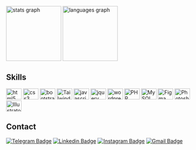 <div>
  <img src="https://github-readme-stats.vercel.app/api?hide_title=false&hide_rank=false&show_icons=true&include_all_commits=true&count_private=true&disable_animations=false&theme=dracula&locale=en&hide_border=false&username=Cristovom" height="150" alt="stats graph"  />
  <img src="https://github-readme-stats.vercel.app/api/top-langs?locale=en&hide_title=false&layout=compact&card_width=320&langs_count=5&theme=dracula&hide_border=false&username=Cristovom" height="150" alt="languages graph"  />
</div>

###
<!-- <img align="right" height="150" src="https://i0.wp.com/i.pinimg.com/originals/e4/26/70/e426702edf874b181aced1e2fa5c6cde.gif?w=740&ssl=1"  /> -->
###

## Skills

<div>
  <img src="https://cdn.jsdelivr.net/gh/devicons/devicon/icons/html5/html5-original.svg" height="30" width="42" alt="html5 logo"  />
  <img src="https://cdn.jsdelivr.net/gh/devicons/devicon/icons/css3/css3-original.svg" height="30" width="42" alt="css3 logo"  />
  <img src="https://cdn.jsdelivr.net/gh/devicons/devicon/icons/bootstrap/bootstrap-original.svg" height="30" width="42" alt="bootstrap logo"  />
  <img src="https://cdn.jsdelivr.net/gh/devicons/devicon@latest/icons/tailwindcss/tailwindcss-original.svg" height="30" width="42" alt="Tailwind logo"  />
  <img src="https://cdn.jsdelivr.net/gh/devicons/devicon/icons/javascript/javascript-original.svg" height="30" width="42" alt="javascript logo"  />
  <img src="https://cdn.jsdelivr.net/gh/devicons/devicon/icons/jquery/jquery-original.svg" height="30" width="42" alt="jquery logo"  />
  <img src="https://cdn.jsdelivr.net/gh/devicons/devicon/icons/wordpress/wordpress-original.svg" height="30" width="42" alt="wordpress logo"  />
  <img src="https://cdn.jsdelivr.net/gh/devicons/devicon/icons/php/php-original.svg" height="30" width="42" alt="PHP logo"  />
  <img src="https://cdn.jsdelivr.net/gh/devicons/devicon/icons/mysql/mysql-original-wordmark.svg" height="30" width="42" alt="MySQL logo"  />
  <img src="https://cdn.jsdelivr.net/gh/devicons/devicon/icons/figma/figma-original.svg" height="30" width="42" alt="Figma logo"  />
  <img src="https://cdn.jsdelivr.net/gh/devicons/devicon/icons/photoshop/photoshop-original.svg" height="30" width="42" alt="Photoshop logo"  />
  <img src="https://cdn.jsdelivr.net/gh/devicons/devicon/icons/illustrator/illustrator-line.svg" height="30" width="42" alt="Illustrator logo"  />
</div>

###

<!-- 
<div>
  <a href="https://msng.link/o/?Cristovom=tg" target="_blank" style="text-decoration: none;">
    <img src="https://img.shields.io/static/v1?message=Telegram&logo=telegram&label=&color=2CA5E0&logoColor=white&labelColor=&style=for-the-badge" height="35" alt="telegram logo"  />
  </a>
  <a href="https://www.instagram.com/cristovom_nunes/" target="_blank" style="text-decoration: none;">
    <img src="https://img.shields.io/static/v1?message=Instagram&logo=instagram&label=&color=E4405F&logoColor=white&labelColor=&style=for-the-badge" height="35" alt="instagram logo"  />
  </a>
  <a href="https://www.linkedin.com/in/cristovom/" target="_blank" style="text-decoration: none;">
    <img src="https://img.shields.io/static/v1?message=LinkedIn&logo=linkedin&label=&color=0077B5&logoColor=white&labelColor=&style=for-the-badge" height="35" alt="linkedin logo"  />
  </a>
</div>
-->

## Contact

[![Telegram Badge](https://img.shields.io/badge/-@Cristovam-484f58?style=flat-square&labelColor=2ca5e0&logo=Telegram&logoColor=white&link=https://msng.link/o/?Cristovom=tg)](https://msng.link/o/?Cristovom=tg) 
[![Linkedin Badge](https://img.shields.io/badge/-Cristovam%20Nunes-484f58?style=flat-square&labelColor=0077b5&logo=logmein&logoColor=white&link=https://www.linkedin.com/in/cristovamnunes/)](https://www.linkedin.com/in/cristovamnunes/) 
[![Instagram Badge](https://img.shields.io/badge/-@Cristovam_Nunes-484f58?style=flat-square&labelColor=E1306C&logo=instagram&logoColor=white&link=https://www.instagram.com/cristovom_nunes/)](https://www.instagram.com/cristovom_nunes/) 
[![Gmail Badge](https://img.shields.io/badge/-cristovam.developer@gmail.com-484f58?style=flat-square&labelColor=DB4437&logo=Gmail&logoColor=white&link=mailto:cristovam.developer@gmail.com)](mailto:cristovam.developer@gmail.com)
